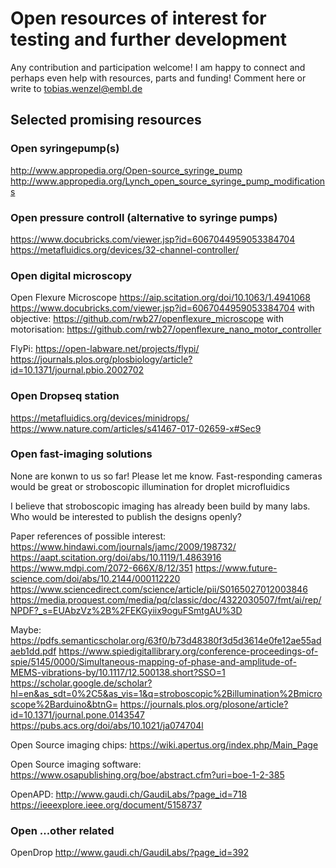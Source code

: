 # Open resources of interest for testing and further development

Any contribution and participation welcome! I am happy to connect and perhaps even help with resources, parts and funding! Comment here or write to tobias.wenzel@embl.de

## Selected promising resources

### Open syringepump(s)
http://www.appropedia.org/Open-source_syringe_pump
http://www.appropedia.org/Lynch_open_source_syringe_pump_modifications

### Open pressure controll (alternative to syringe pumps)

https://www.docubricks.com/viewer.jsp?id=6067044959053384704
https://metafluidics.org/devices/32-channel-controller/

### Open digital microscopy

Open Flexure Microscope
https://aip.scitation.org/doi/10.1063/1.4941068
https://www.docubricks.com/viewer.jsp?id=6067044959053384704
with objective:
https://github.com/rwb27/openflexure_microscope
with motorisation:
https://github.com/rwb27/openflexure_nano_motor_controller

FlyPi:
https://open-labware.net/projects/flypi/
https://journals.plos.org/plosbiology/article?id=10.1371/journal.pbio.2002702

### Open Dropseq station

https://metafluidics.org/devices/minidrops/
https://www.nature.com/articles/s41467-017-02659-x#Sec9

### Open fast-imaging solutions

None are konwn to us so far! Please let me know. Fast-responding cameras would be great or stroboscopic illumination for droplet microfluidics

I believe that stroboscopic imaging has already been build by many labs. Who would be interested to publish the designs openly?

Paper references of possible interest:
https://www.hindawi.com/journals/jamc/2009/198732/
https://aapt.scitation.org/doi/abs/10.1119/1.4863916
https://www.mdpi.com/2072-666X/8/12/351
https://www.future-science.com/doi/abs/10.2144/000112220
https://www.sciencedirect.com/science/article/pii/S0165027012003846
https://media.proquest.com/media/pq/classic/doc/4322030507/fmt/ai/rep/NPDF?_s=EUAbzVz%2B%2FEKGyiix9oguFSmtgAU%3D

Maybe:
https://pdfs.semanticscholar.org/63f0/b73d48380f3d5d3614e0fe12ae55adaeb1dd.pdf
https://www.spiedigitallibrary.org/conference-proceedings-of-spie/5145/0000/Simultaneous-mapping-of-phase-and-amplitude-of-MEMS-vibrations-by/10.1117/12.500138.short?SSO=1
https://scholar.google.de/scholar?hl=en&as_sdt=0%2C5&as_vis=1&q=stroboscopic%2Billumination%2Bmicroscope%2Barduino&btnG=
https://journals.plos.org/plosone/article?id=10.1371/journal.pone.0143547
https://pubs.acs.org/doi/abs/10.1021/ja074704l

Open Source imaging chips:
https://wiki.apertus.org/index.php/Main_Page

Open Source imaging software:
https://www.osapublishing.org/boe/abstract.cfm?uri=boe-1-2-385

OpenAPD:
http://www.gaudi.ch/GaudiLabs/?page_id=718
https://ieeexplore.ieee.org/document/5158737

### Open ...other related

OpenDrop
http://www.gaudi.ch/GaudiLabs/?page_id=392

